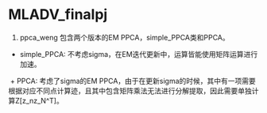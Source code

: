 # MLADV_finalpj
<script type="text/javascript" src="http://cdn.mathjax.org/mathjax/latest/MathJax.js?config=default"></script>

1. ppca_weng 包含两个版本的EM PPCA，simple_PPCA类和PPCA。

  + simple_PPCA: 不考虑sigma，在EM迭代更新中，运算皆能使用矩阵运算进行加速。
  
  + PPCA: 考虑了sigma的EM PPCA，由于在更新sigma的时候，其中有一项需要根据对应不同点计算迹，且其中包含矩阵乘法无法进行分解提取，因此需要单独计算Z[z_nz_N^T]。

